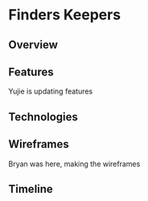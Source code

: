 # Finders Keepers

## Overview

## Features

  Yujie is updating features

## Technologies

## Wireframes

Bryan was here, making the wireframes

## Timeline
